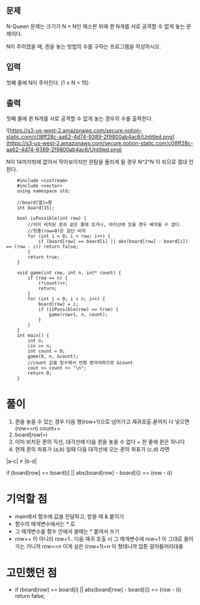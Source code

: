 ## 문제

N-Queen 문제는 크기가 N × N인 체스판 위에 퀸 N개를 서로 공격할 수 없게 놓는 문제이다.

N이 주어졌을 때, 퀸을 놓는 방법의 수를 구하는 프로그램을 작성하시오.

## 입력

첫째 줄에 N이 주어진다. (1 ≤ N < 15)

## 출력

첫째 줄에 퀸 N개를 서로 공격할 수 없게 놓는 경우의 수를 출력한다.

![https://s3-us-west-2.amazonaws.com/secure.notion-static.com/c08ff28c-aa62-4d74-9389-2f9800ab4ac6/Untitled.png](https://s3-us-west-2.amazonaws.com/secure.notion-static.com/c08ff28c-aa62-4d74-9389-2f9800ab4ac6/Untitled.png)

    

N이 14까지밖에 없어서 작아보이지만 완탐을 돌리게 될 경우 N^2^N 이 되므로 절대 안된다.
```
    #include <iostream>
    #include <vector>
    using namespace std;
    
    //board[열]=행
    int board[15];
    
    bool isPossible(int row) {
    	//이미 비치된 퀸과 같은 줄에 있거나, 대각선에 있을 경우 배치될 수 없다.
    	//첫줄(row=0)은 일단 비치
    	for (int i = 0; i < row; i++) {
    		if (board[row] == board[i] || abs(board[row] - board[i]) == (row - i)) return false;
    	}
    	return true;
    }
    
    void game(int row, int n, int* count) {
    	if (row == n) {
    		(*count)++;
    		return;
    	}
    	for (int i = 0; i < n; i++) {
    		board[row] = i;
    		if (isPossible(row) == true) {
    			game(row+1, n, count);
    		}
    	}
    }
    int main() {
    	int n;
    	cin >> n;
    	int count = 0;
    	game(0, n, &count);
    	//count 값을 함수에서 반환 받아야하므로 &count
    	cout << count << "\n";
    	return 0;
    }
```

# 풀이

1. 퀸을 놓을 수 있는 경우 다음 행(row+1)으로 넘어가고 재귀호출.끝까지  다 넣으면(row==n) count++ 
2. board[row]=i
3. 이미 비치된 퀸의 직선, 대각선에 다음 퀸을 놓을 수 없다 + 한 줄에 퀸은 하나다
4. 현재 퀸의 좌표가 (a,b) 일때 다음 대각선에 오는 퀸의 좌표가 (c,d) 라면 

|a-c| ≠ |b-d|

if (board[row] == board[i] || abs(board[row] - board[i]) == (row - i)) 

# 기억할 점

- main에서 함수에 값을 전달하고, 받을 때 & 붙이기
- 함수의 매개변수에서는 * 로
- 그 매개변수를 함수 안에서 쓸때는 * 붙여서 쓰기
- row++ 이 아니라 row+1.. 다음 재귀 호출 시 그 매개변수에 row+1 이 그대로 들어가는 거니까 row==n 이게 실은 (row+1)=n 이 형태니까 암튼 알아들어라대충

# 고민했던 점

- if (board[row] == board[i] || abs(board[row] - board[i]) == (row - i)) return false;